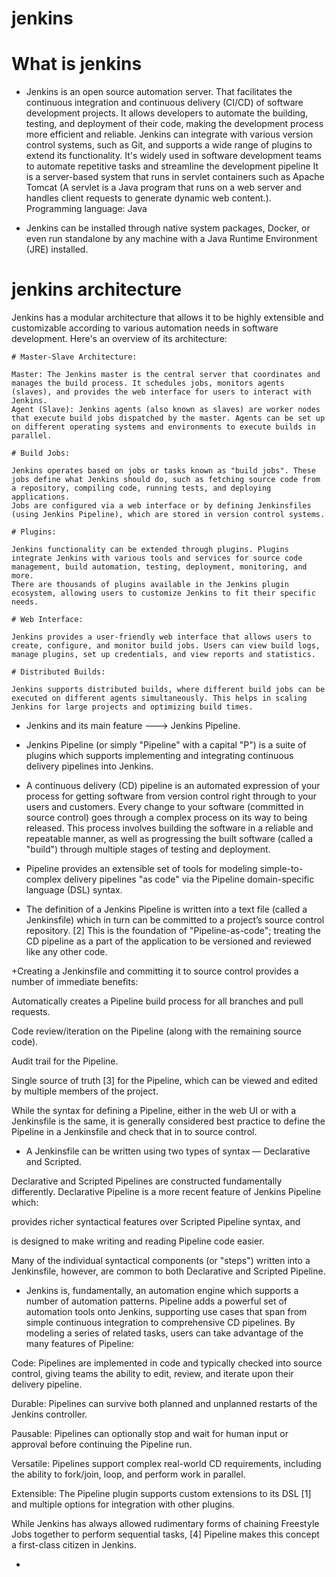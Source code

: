 # jenkins

# What is jenkins

+ Jenkins is an open source automation server. That facilitates the continuous integration and continuous delivery (CI/CD) of software development projects. It allows developers to automate the building, testing, and deployment of their code, making the development process more efficient and reliable. Jenkins can integrate with various version control systems, such as Git, and supports a wide range of plugins to extend its functionality. It's widely used in software development teams to automate repetitive tasks and streamline the development pipeline It is a server-based system that runs in servlet containers such as Apache Tomcat (A servlet is a Java program that runs on a web server and handles client requests to generate dynamic web content.). Programming language: Java
  
+ Jenkins can be installed through native system packages, Docker, or even run standalone by any machine with a Java Runtime Environment (JRE) installed.

# jenkins architecture

Jenkins has a modular architecture that allows it to be highly extensible and customizable according to various automation needs in software development. Here's an overview of its architecture:

    # Master-Slave Architecture:

    Master: The Jenkins master is the central server that coordinates and manages the build process. It schedules jobs, monitors agents (slaves), and provides the web interface for users to interact with Jenkins.
    Agent (Slave): Jenkins agents (also known as slaves) are worker nodes that execute build jobs dispatched by the master. Agents can be set up on different operating systems and environments to execute builds in parallel.

    # Build Jobs:

    Jenkins operates based on jobs or tasks known as "build jobs". These jobs define what Jenkins should do, such as fetching source code from a repository, compiling code, running tests, and deploying applications.
    Jobs are configured via a web interface or by defining Jenkinsfiles (using Jenkins Pipeline), which are stored in version control systems.

    # Plugins:

    Jenkins functionality can be extended through plugins. Plugins integrate Jenkins with various tools and services for source code management, build automation, testing, deployment, monitoring, and more.
    There are thousands of plugins available in the Jenkins plugin ecosystem, allowing users to customize Jenkins to fit their specific needs.

    # Web Interface:

    Jenkins provides a user-friendly web interface that allows users to create, configure, and monitor build jobs. Users can view build logs, manage plugins, set up credentials, and view reports and statistics.

    # Distributed Builds:

    Jenkins supports distributed builds, where different build jobs can be executed on different agents simultaneously. This helps in scaling Jenkins for large projects and optimizing build times.

    



+ Jenkins and its main feature ---> Jenkins Pipeline.
  
+ Jenkins Pipeline (or simply "Pipeline" with a capital "P") is a suite of plugins which supports implementing and integrating continuous delivery pipelines into Jenkins.

+ A continuous delivery (CD) pipeline is an automated expression of your process for getting software from version control right through to your users and customers. Every change to your software (committed in source control) goes through a complex process on its way to being released. This process involves building the software in a reliable and repeatable manner, as well as progressing the built software (called a "build") through multiple stages of testing and deployment.

+ Pipeline provides an extensible set of tools for modeling simple-to-complex delivery pipelines "as code" via the Pipeline domain-specific language (DSL) syntax.

+ The definition of a Jenkins Pipeline is written into a text file (called a Jenkinsfile) which in turn can be committed to a project’s source control repository. [2] This is the foundation of "Pipeline-as-code"; treating the CD pipeline as a part of the application to be versioned and reviewed like any other code.

+Creating a Jenkinsfile and committing it to source control provides a number of immediate benefits:

Automatically creates a Pipeline build process for all branches and pull requests.

Code review/iteration on the Pipeline (along with the remaining source code).

Audit trail for the Pipeline.

Single source of truth [3] for the Pipeline, which can be viewed and edited by multiple members of the project.

While the syntax for defining a Pipeline, either in the web UI or with a Jenkinsfile is the same, it is generally considered best practice to define the Pipeline in a Jenkinsfile and check that in to source control.

+ A Jenkinsfile can be written using two types of syntax — Declarative and Scripted.

Declarative and Scripted Pipelines are constructed fundamentally differently. Declarative Pipeline is a more recent feature of Jenkins Pipeline which:

provides richer syntactical features over Scripted Pipeline syntax, and

is designed to make writing and reading Pipeline code easier.

Many of the individual syntactical components (or "steps") written into a Jenkinsfile, however, are common to both Declarative and Scripted Pipeline.


+ Jenkins is, fundamentally, an automation engine which supports a number of automation patterns. Pipeline adds a powerful set of automation tools onto Jenkins, supporting use cases that span from simple continuous integration to comprehensive CD pipelines. By modeling a series of related tasks, users can take advantage of the many features of Pipeline:

Code: Pipelines are implemented in code and typically checked into source control, giving teams the ability to edit, review, and iterate upon their delivery pipeline.

Durable: Pipelines can survive both planned and unplanned restarts of the Jenkins controller.

Pausable: Pipelines can optionally stop and wait for human input or approval before continuing the Pipeline run.

Versatile: Pipelines support complex real-world CD requirements, including the ability to fork/join, loop, and perform work in parallel.

Extensible: The Pipeline plugin supports custom extensions to its DSL [1] and multiple options for integration with other plugins.

While Jenkins has always allowed rudimentary forms of chaining Freestyle Jobs together to perform sequential tasks, [4] Pipeline makes this concept a first-class citizen in Jenkins.

+ 
